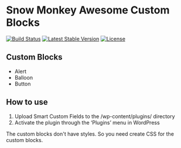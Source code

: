 # Snow Monkey Awesome Custom Blocks

[![Build Status](https://travis-ci.org/inc2734/snow-monkey-awesome-custom-blocks.svg?branch=master)](https://travis-ci.org/inc2734/snow-monkey-awesome-custom-blocks)
[![Latest Stable Version](https://poser.pugx.org/inc2734/snow-monkey-awesome-custom-blocks/v/stable)](https://packagist.org/packages/inc2734/snow-monkey-awesome-custom-blocks)
[![License](https://poser.pugx.org/inc2734/snow-monkey-awesome-custom-blocks/license)](https://packagist.org/packages/inc2734/snow-monkey-awesome-custom-blocks)

## Custom Blocks

* Alert
* Balloon
* Button

## How to use

1. Upload Smart Custom Fields to the /wp-content/plugins/ directory
1. Activate the plugin through the ‘Plugins’ menu in WordPress

The custom blocks don't have styles. So you need create CSS for the custom blocks.
